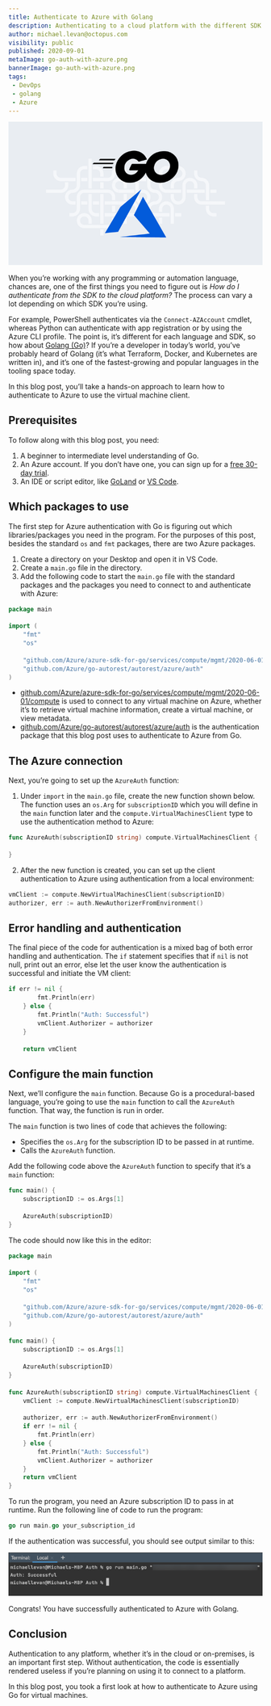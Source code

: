 ```yaml
---
title: Authenticate to Azure with Golang
description: Authenticating to a cloud platform with the different SDK can be extremely different. In this post, you learn how to authenticate to Azure with Go.
author: michael.levan@octopus.com
visibility: public
published: 2020-09-01
metaImage: go-auth-with-azure.png
bannerImage: go-auth-with-azure.png
tags:
 - DevOps
 - golang
 - Azure
---
```


![Authenticate to Azure with Golang](go-auth-with-azure.png)

When you’re working with any programming or automation language, chances are, one of the first things you need to figure out is *How do I authenticate from the SDK to the cloud platform?* The process can vary a lot depending on which SDK you’re using. 

For example, PowerShell authenticates via the `Connect-AZAccount` cmdlet, whereas Python can authenticate with app registration or by using the Azure CLI profile. The point is, it’s different for each language and SDK, so how about [Golang (Go)](https://golang.org/)? If you’re a developer in today’s world, you’ve probably heard of Golang (it’s what Terraform, Docker, and Kubernetes are written in), and it’s one of the fastest-growing and popular languages in the tooling space today.

In this blog post, you’ll take a hands-on approach to learn how to authenticate to Azure to use the virtual machine client.

## Prerequisites

To follow along with this blog post, you need:

1. A beginner to intermediate level understanding of Go.
2. An Azure account. If you don’t have one, you can sign up for a [free 30-day trial](https://azure.microsoft.com/en-us/free/).
3. An IDE or script editor, like [GoLand](https://www.jetbrains.com/go/) or [VS Code](https://code.visualstudio.com/).

## Which packages to use

The first step for Azure authentication with Go is figuring out which libraries/packages you need in the program. For the purposes of this post, besides the standard `os` and `fmt` packages, there are two Azure packages.

1. Create a directory on your Desktop and open it in VS Code.
1. Create a `main.go` file in the directory.
1. Add the following code to start the `main.go` file with the standard packages and the packages you need to connect to and authenticate with Azure:

```go
package main

import (
	"fmt"
	"os"

	"github.com/Azure/azure-sdk-for-go/services/compute/mgmt/2020-06-01/compute"
	"github.com/Azure/go-autorest/autorest/azure/auth"
)
```

- [github.com/Azure/azure-sdk-for-go/services/compute/mgmt/2020-06-01/compute](http://github.com/Azure/azure-sdk-for-go/services/compute/mgmt/2020-06-01/compute) is used to connect to any virtual machine on Azure, whether it’s to retrieve virtual machine information, create a virtual machine, or view metadata.
- [github.com/Azure/go-autorest/autorest/azure/auth](http://github.com/Azure/go-autorest/autorest/azure/auth) is the authentication package that this blog post uses to authenticate to Azure from Go.

## The Azure connection

Next, you’re going to set up the `AzureAuth` function:

1. Under `import` in the `main.go` file, create the new function shown below. The function uses an `os.Arg` for `subscriptionID` which you will define in the `main` function later and the `compute.VirtualMachinesClient` type to use the authentication method to Azure:

```go
func AzureAuth(subscriptionID string) compute.VirtualMachinesClient {

}
```

2. After the new function is created, you can set up the client authentication to Azure using authentication from a local environment:

```go
vmClient := compute.NewVirtualMachinesClient(subscriptionID)
authorizer, err := auth.NewAuthorizerFromEnvironment()
```

## Error handling and authentication

The final piece of the code for authentication is a mixed bag of both error handling and authentication. The `if` statement specifies that if `nil` is not null, print out an error, else let the user know the authentication is successful and initiate the VM client:

```go
if err != nil {
		fmt.Println(err)
	} else {
		fmt.Println("Auth: Successful")
		vmClient.Authorizer = authorizer
	}

	return vmClient
```

## Configure the main function

Next, we’ll configure the `main` function. Because Go is a procedural-based language, you’re going to use the `main` function to call the `AzureAuth` function. That way, the function is run in order.

The `main` function is two lines of code that achieves the following:

- Specifies the `os.Arg` for the subscription ID to be passed in at runtime.
- Calls the `AzureAuth` function.

Add the following code above the `AzureAuth` function to specify that it’s a `main` function:

```go
func main() {
	subscriptionID := os.Args[1]

	AzureAuth(subscriptionID)
}
```

The code should now like this in the editor:

```go
package main

import (
	"fmt"
	"os"

	"github.com/Azure/azure-sdk-for-go/services/compute/mgmt/2020-06-01/compute"
	"github.com/Azure/go-autorest/autorest/azure/auth"
)

func main() {
	subscriptionID := os.Args[1]

	AzureAuth(subscriptionID)
}

func AzureAuth(subscriptionID string) compute.VirtualMachinesClient {
	vmClient := compute.NewVirtualMachinesClient(subscriptionID)

	authorizer, err := auth.NewAuthorizerFromEnvironment()
	if err != nil {
		fmt.Println(err)
	} else {
		fmt.Println("Auth: Successful")
		vmClient.Authorizer = authorizer
	}
	return vmClient
}
```

To run the program, you need an Azure subscription ID to pass in at runtime. Run the following line of code to run the program:

```go
go run main.go your_subscription_id
```

If the authentication was successful, you should see output similar to this: 

![Terminal output showing authentication was successful](images/1.png)

Congrats! You have successfully authenticated to Azure with Golang.

## Conclusion

Authentication to any platform, whether it’s in the cloud or on-premises, is an important first step. Without authentication, the code is essentially rendered useless if you’re planning on using it to connect to a platform.

In this blog post, you took a first look at how to authenticate to Azure using Go for virtual machines.
